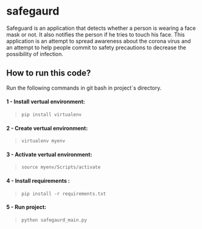 # safegaurd
Safeguard is an application that detects whether a person is wearing a face mask or not. It also notifies the person if he tries to touch his face. This application is an attempt to spread awareness about the corona virus and an attempt to help people commit to safety precautions to decrease the possibility of infection.

## How to run this code?
Run the following commands in git bash in project`s directory.
#### 1 - Install vertual environment:
> `pip install virtualenv`

#### 2 - Create vertual environment:
> `virtualenv myenv`

#### 3 - Activate vertual environment:
> `source myenv/Scripts/activate`

#### 4 - Install  requirements :
>`pip install -r requirements.txt`

#### 5 - Run project:
> `python safegaurd_main.py`
